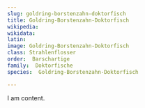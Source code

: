 ```yaml
---
slug: goldring-borstenzahn-doktorfisch
title: Goldring-Borstenzahn-Doktorfisch
wikipedia: 
wikidata: 
latin:
image: Goldring-Borstenzahn-Doktorfisch
class: Strahlenflosser
order:  Barschartige
family:  Doktorfische
species:  Goldring-Borstenzahn-Doktorfisch

---
```


I am content.
